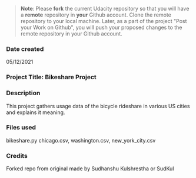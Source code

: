 >**Note**: Please **fork** the current Udacity repository so that you will have a **remote** repository in **your** Github account. Clone the remote repository to your local machine. Later, as a part of the project "Post your Work on Github", you will push your proposed changes to the remote repository in your Github account.

### Date created
05/12/2021

### Project Title: Bikeshare Project

### Description
This project gathers usage data of the bicycle rideshare in various US cities and explains it meaning.

### Files used
bikeshare.py chicago.csv, washington.csv, new_york_city.csv
### Credits
Forked repo from original made by Sudhanshu Kulshrestha or SudKul

